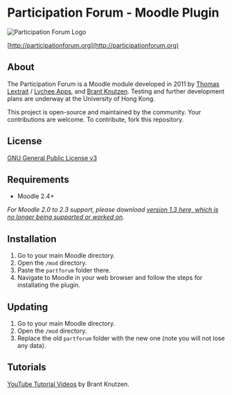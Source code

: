 # Participation Forum - Moodle Plugin

![Participation Forum Logo](http://pf.bushgrapher.org/images/logo.jpg)

[http://participationforum.org](http://participationforum.org)

## About

The Participation Forum is a Moodle module developed in 2011 by [Thomas Lextrait](http://tlextrait.com) / [Lychee Apps](http://lycheeapps.com), and [Brant Knutzen](http://brant.knutzen.se/).
Testing and further development plans are underway at the University of Hong Kong.

This project is open-source and maintained by the community. Your contributions are welcome. To contribute, fork this repository.

## License

[GNU General Public License v3](LICENSE)

## Requirements

* Moodle 2.4+

*For Moodle 2.0 to 2.3 support, please download [version 1.3 here, which is no longer being supported or worked on](http://pf.bushgrapher.org/downloads/PartForum_1.3.0.zip)*.

## Installation

1. Go to your main Moodle directory.
2. Open the `/mod` directory.
3. Paste the `partforum` folder there.
4. Navigate to Moodle in your web browser and follow the steps for installating the plugin.

## Updating

1. Go to your main Moodle directory.
2. Open the `/mod` directory.
3. Replace the old `partforum` folder with the new one (note you will not lose any data).

## Tutorials

[YouTube Tutorial Videos](https://www.youtube.com/playlist?list=PLU9j5H0P1sx9YoXgfZiNamrLvL8HfuIfy) by Brant Knutzen.

